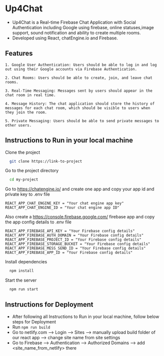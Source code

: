# Up4Chat

- Up4Chat is a Real-time Firebase Chat Application with Social Authentication including Google using firebase, online statuses,image support, sound notification and ability to create multiple rooms.
- Developed using React, chatEngine.io and Firebase.

## Features
    1. Google User Authentication: Users should be able to log in and log out using their Google accounts via Firebase Authentication.

    2. Chat Rooms: Users should be able to create, join, and leave chat rooms.

    3. Real-Time Messaging: Messages sent by users should appear in the chat room in real time.

    4. Message History: The chat application should store the history of messages for each chat room, which should be visible to users when they join the room.

    5. Private Messaging: Users should be able to send private messages to other users.

## Instructions to Run in your local machine
Clone the project

```bash
  git clone https://link-to-project
```

Go to the project directory

```bash
  cd my-project
```

Go to https://chatengine.io/ and create one app and copy your app id and private key to .env file 

```
REACT_APP_CHAT_ENGINE_KEY = "Your chat engine app key"
REACT_APP_CHAT_ENGINE_ID = "Your chat engine app ID"
```

Also create a https://console.firebase.google.com/ firebase app and copy the app config details to .env file

```
REACT_APP_FIREBASE_API_KEY = "Your Firebase config details"
REACT_APP_FIREBASE_AUTH_DOMAIN = "Your Firebase config details"
REACT_APP_FIREBASE_PROJECT_ID = "Your Firebase config details"
REACT_APP_FIREBASE_STORAGE_BUCKET = "Your Firebase config details"
REACT_APP_FIREBASE_MESS_SEND_ID = "Your Firebase config details"
REACT_APP_FIREBASE_APP_ID = "Your Firebase config details"
```

Install dependencies

```bash
  npm install
```

Start the server

```bash
  npm run start
```

## Instructions for Deployment
- After following all Instructions to Run in your local machine, follow below steps for Deployment
- Run `npm run build`
- Go to netlify.com --> Login --> Sites --> manually upload build folder of our react app --> change site name from site settings
- Go to Firebase --> Authentication --> Authorized Domains --> add <site_name_from_netlify> there